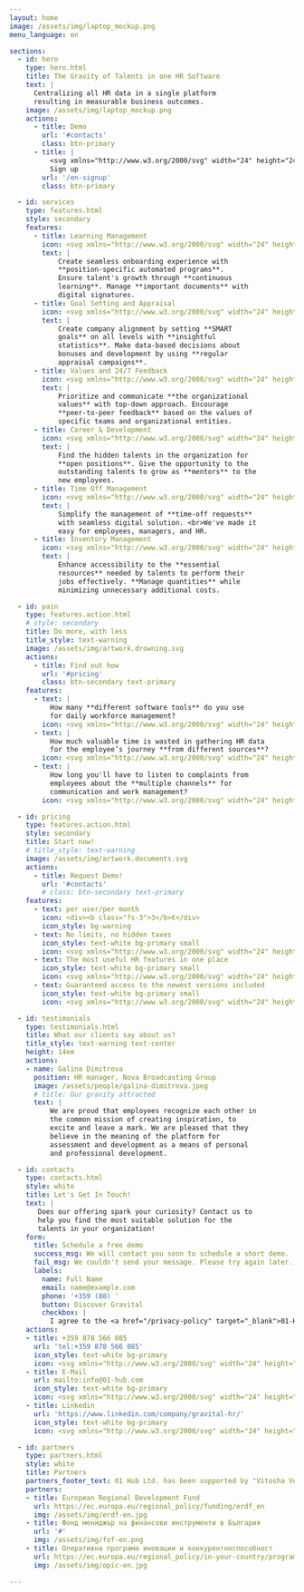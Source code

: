 ```yaml
---
layout: home
image: /assets/img/laptop_mockup.png
menu_language: en

sections:
  - id: hero
    type: hero.html
    title: The Gravity of Talents in one HR Software
    text: |
      Centralizing all HR data in a single platform
      resulting in measurable business outcomes.
    image: /assets/img/laptop_mockup.png
    actions:
      - title: Demo
        url: '#contacts'
        class: btn-primary
      - title: |
          <svg xmlns="http://www.w3.org/2000/svg" width="24" height="24" viewBox="0 0 24 24" stroke-width="2" stroke="currentColor" fill="none" stroke-linecap="round" stroke-linejoin="round"><path stroke="none" d="M0 0h24v24H0z" fill="none"></path><path d="M13 4m-1 0a1 1 0 1 0 2 0a1 1 0 1 0 -2 0"></path><path d="M4 17l5 1l.75 -1.5"></path><path d="M15 21l0 -4l-4 -3l1 -6"></path><path d="M7 12l0 -3l5 -1l3 3l3 1"></path></svg>
          Sign up
        url: '/en-signup'
        class: btn-primary

  - id: services
    type: features.html
    style: secondary
    features:
      - title: Learning Management
        icon: <svg xmlns="http://www.w3.org/2000/svg" width="24" height="24" viewBox="0 0 24 24" fill="none" stroke="currentColor" stroke-width="2" stroke-linecap="round" stroke-linejoin="round" class="tabler-icon tabler-icon-folder-filled"><path d="M9 3a1 1 0 0 1 .608 .206l.1 .087l2.706 2.707h6.586a3 3 0 0 1 2.995 2.824l.005 .176v8a3 3 0 0 1 -2.824 2.995l-.176 .005h-14a3 3 0 0 1 -2.995 -2.824l-.005 -.176v-11a3 3 0 0 1 2.824 -2.995l.176 -.005h4z" fill="currentColor" stroke-width="0"></path></svg>
        text: |
            Create seamless onboarding experience with
            **position-specific automated programs**.
            Ensure talent's growth through **continuous
            learning**. Manage **important documents** with
            digital signatures.
      - title: Goal Setting and Appraisal
        icon: <svg xmlns="http://www.w3.org/2000/svg" width="24" height="24" viewBox="0 0 24 24" fill="none" stroke="currentColor" stroke-width="2" stroke-linecap="round" stroke-linejoin="round" class="tabler-icon tabler-icon-target-arrow"><path d="M12 12m-1 0a1 1 0 1 0 2 0a1 1 0 1 0 -2 0"></path><path d="M12 7a5 5 0 1 0 5 5"></path><path d="M13 3.055a9 9 0 1 0 7.941 7.945"></path><path d="M15 6v3h3l3 -3h-3v-3z"></path><path d="M15 9l-3 3"></path></svg>
        text: |
            Create company alignment by setting **SMART
            goals** on all levels with **insightful
            statistics**. Make data-based decisions about
            bonuses and development by using **regular
            appraisal campaigns**.
      - title: Values and 24/7 Feedback
        icon: <svg xmlns="http://www.w3.org/2000/svg" width="24" height="24" viewBox="0 0 24 24" fill="none" stroke="currentColor" stroke-width="2" stroke-linecap="round" stroke-linejoin="round" class="tabler-icon tabler-icon-heart-handshake"><path d="M19.5 12.572l-7.5 7.428l-7.5 -7.428a5 5 0 1 1 7.5 -6.566a5 5 0 1 1 7.5 6.572"></path><path d="M12 6l-3.293 3.293a1 1 0 0 0 0 1.414l.543 .543c.69 .69 1.81 .69 2.5 0l1 -1a3.182 3.182 0 0 1 4.5 0l2.25 2.25"></path><path d="M12.5 15.5l2 2"></path><path d="M15 13l2 2"></path></svg>
        text: |
            Prioritize and communicate **the organizational
            values** with top-down approach. Encourage
            **peer-to-peer feedback** based on the values of
            specific teams and organizational entities.
      - title: Career & Development
        icon: <svg xmlns="http://www.w3.org/2000/svg" width="24" height="24" viewBox="0 0 24 24" fill="none" stroke="currentColor" stroke-width="2" stroke-linecap="round" stroke-linejoin="round" class="tabler-icon tabler-icon-trending-up"><path d="M3 17l6 -6l4 4l8 -8"></path><path d="M14 7l7 0l0 7"></path></svg>
        text: |
            Find the hidden talents in the organization for
            **open positions**. Give the opportunity to the
            outstanding talents to grow as **mentors** to the
            new employees.
      - title: Time Off Management
        icon: <svg xmlns="http://www.w3.org/2000/svg" width="24" height="24" viewBox="0 0 24 24" fill="none" stroke="currentColor" stroke-width="2" stroke-linecap="round" stroke-linejoin="round" class="tabler-icon tabler-icon-beach"><path d="M17.553 16.75a7.5 7.5 0 0 0 -10.606 0"></path><path d="M18 3.804a6 6 0 0 0 -8.196 2.196l10.392 6a6 6 0 0 0 -2.196 -8.196z"></path><path d="M16.732 10c1.658 -2.87 2.225 -5.644 1.268 -6.196c-.957 -.552 -3.075 1.326 -4.732 4.196"></path><path d="M15 9l-3 5.196"></path><path d="M3 19.25a2.4 2.4 0 0 1 1 -.25a2.4 2.4 0 0 1 2 1a2.4 2.4 0 0 0 2 1a2.4 2.4 0 0 0 2 -1a2.4 2.4 0 0 1 2 -1a2.4 2.4 0 0 1 2 1a2.4 2.4 0 0 0 2 1a2.4 2.4 0 0 0 2 -1a2.4 2.4 0 0 1 2 -1a2.4 2.4 0 0 1 1 .25"></path></svg>
        text: |
            Simplify the management of **time-off requests**
            with seamless digital solution. <br>We've made it
            easy for employees, managers, and HR.
      - title: Inventory Management
        icon: <svg xmlns="http://www.w3.org/2000/svg" width="24" height="24" viewBox="0 0 24 24" fill="none" stroke="currentColor" stroke-width="2" stroke-linecap="round" stroke-linejoin="round" class="tabler-icon tabler-icon-shirt"><path d="M15 4l6 2v5h-3v8a1 1 0 0 1 -1 1h-10a1 1 0 0 1 -1 -1v-8h-3v-5l6 -2a3 3 0 0 0 6 0"></path></svg>
        text: |
            Enhance accessibility to the **essential
            resources** needed by talents to perform their
            jobs effectively. **Manage quantities** while
            minimizing unnecessary additional costs.

  - id: pain
    type: features.action.html
    # style: secondary
    title: Do more, with less
    title_style: text-warning
    image: /assets/img/artwork.drowning.svg
    actions:
      - title: Find out how
        url: '#pricing'
        class: btn-secondary text-primary
    features:
      - text: |
          How many **different software tools** do you use
          for daily workforce management?
        icon: <svg xmlns="http://www.w3.org/2000/svg" width="24" height="24" viewBox="0 0 24 24" fill="none" stroke="currentColor" stroke-width="2" stroke-linecap="round" stroke-linejoin="round" class="tabler-icon tabler-icon-apps"><path d="M4 4m0 1a1 1 0 0 1 1 -1h4a1 1 0 0 1 1 1v4a1 1 0 0 1 -1 1h-4a1 1 0 0 1 -1 -1z"></path><path d="M4 14m0 1a1 1 0 0 1 1 -1h4a1 1 0 0 1 1 1v4a1 1 0 0 1 -1 1h-4a1 1 0 0 1 -1 -1z"></path><path d="M14 14m0 1a1 1 0 0 1 1 -1h4a1 1 0 0 1 1 1v4a1 1 0 0 1 -1 1h-4a1 1 0 0 1 -1 -1z"></path><path d="M14 7l6 0"></path><path d="M17 4l0 6"></path></svg>
      - text: |
          How much valuable time is wasted in gathering HR data
          for the employee’s journey **from different sources**?
        icon: <svg xmlns="http://www.w3.org/2000/svg" width="24" height="24" viewBox="0 0 24 24" fill="none" stroke="currentColor" stroke-width="2" stroke-linecap="round" stroke-linejoin="round" class="tabler-icon tabler-icon-hourglass"><path d="M6.5 7h11"></path><path d="M6.5 17h11"></path><path d="M6 20v-2a6 6 0 1 1 12 0v2a1 1 0 0 1 -1 1h-10a1 1 0 0 1 -1 -1z"></path><path d="M6 4v2a6 6 0 1 0 12 0v-2a1 1 0 0 0 -1 -1h-10a1 1 0 0 0 -1 1z"></path></svg>
      - text: |
          How long you'll have to listen to complaints from
          employees about the **multiple channels** for
          communication and work management?
        icon: <svg xmlns="http://www.w3.org/2000/svg" width="24" height="24" viewBox="0 0 24 24" fill="none" stroke="currentColor" stroke-width="2" stroke-linecap="round" stroke-linejoin="round" class="tabler-icon tabler-icon-speakerphone"><path d="M18 8a3 3 0 0 1 0 6"></path><path d="M10 8v11a1 1 0 0 1 -1 1h-1a1 1 0 0 1 -1 -1v-5"></path><path d="M12 8h0l4.524 -3.77a.9 .9 0 0 1 1.476 .692v12.156a.9 .9 0 0 1 -1.476 .692l-4.524 -3.77h-8a1 1 0 0 1 -1 -1v-4a1 1 0 0 1 1 -1h8"></path></svg>

  - id: pricing
    type: features.action.html
    style: secondary
    title: Start now!
    # title_style: text-warning
    image: /assets/img/artwork.documents.svg
    actions:
      - title: Request Demo!
        url: '#contacts'
        # class: btn-secondary text-primary
    features:
      - text: per user/per month
        icon: <div><b class="fs-3">3</b>€</div>
        icon_style: bg-warning
      - text: No limits, no hidden taxes
        icon_style: text-white bg-primary small
        icon: <svg xmlns="http://www.w3.org/2000/svg" width="24" height="24" viewBox="0 0 24 24" fill="none" stroke="currentColor" stroke-width="2" stroke-linecap="round" stroke-linejoin="round" class="tabler-icon tabler-icon-check"><path d="M5 12l5 5l10 -10"></path></svg>
      - text: The most useful HR features in one place
        icon_style: text-white bg-primary small
        icon: <svg xmlns="http://www.w3.org/2000/svg" width="24" height="24" viewBox="0 0 24 24" fill="none" stroke="currentColor" stroke-width="2" stroke-linecap="round" stroke-linejoin="round" class="tabler-icon tabler-icon-check"><path d="M5 12l5 5l10 -10"></path></svg>
      - text: Guaranteed access to the newest versions included
        icon_style: text-white bg-primary small
        icon: <svg xmlns="http://www.w3.org/2000/svg" width="24" height="24" viewBox="0 0 24 24" fill="none" stroke="currentColor" stroke-width="2" stroke-linecap="round" stroke-linejoin="round" class="tabler-icon tabler-icon-check"><path d="M5 12l5 5l10 -10"></path></svg>

  - id: testimonials
    type: testimonials.html
    title: What our clients say about us?
    title_style: text-warning text-center
    height: 14em
    actions:
    - name: Galina Dimitrova
      position: HR manager, Nova Broadcasting Group
      image: /assets/people/galina-dimitrova.jpeg
      # title: Our gravity attracted
      text: |
          We are proud that employees recognize each other in
          the common mission of creating inspiration, to
          excite and leave a mark. We are pleased that they
          believe in the meaning of the platform for
          assessment and development as a means of personal
          and professional development.

  - id: contacts
    type: contacts.html
    style: white
    title: Let's Get In Touch!
    text: |
       Does our offering spark your curiosity? Contact us to
       help you find the most suitable solution for the
       talents in your organization!
    form:
      title: Schedule a free demo
      success_msg: We will contact you soon to schedule a short demo.
      fail_msg: We couldn't send your message. Please try again later.
      labels:
        name: Full Name
        email: name@example.com
        phone: '+359 (88) '
        button: Discover Gravital
        checkbox: |
          I agree to the <a href="/privacy-policy" target="_blank">01-Hub Privacy Statement</a>.
    actions:
    - title: +359 878 566 085
      url: 'tel:+359 878 566 085'
      icon_style: text-white bg-primary
      icon: <svg xmlns="http://www.w3.org/2000/svg" width="24" height="24" viewBox="0 0 24 24" stroke-width="2" stroke="currentColor" fill="none" stroke-linecap="round" stroke-linejoin="round"><path stroke="none" d="M0 0h24v24H0z" fill="none"/><path d="M5 4h4l2 5l-2.5 1.5a11 11 0 0 0 5 5l1.5 -2.5l5 2v4a2 2 0 0 1 -2 2a16 16 0 0 1 -15 -15a2 2 0 0 1 2 -2" /></svg>
    - title: E-Mail
      url: mailto:info@01-hub.com
      icon_style: text-white bg-primary
      icon: <svg xmlns="http://www.w3.org/2000/svg" width="24" height="24" viewBox="0 0 24 24" stroke-width="2" stroke="currentColor" fill="none" stroke-linecap="round" stroke-linejoin="round"><path stroke="none" d="M0 0h24v24H0z" fill="none"></path><path d="M3 7a2 2 0 0 1 2 -2h14a2 2 0 0 1 2 2v10a2 2 0 0 1 -2 2h-14a2 2 0 0 1 -2 -2v-10z"></path><path d="M3 7l9 6l9 -6"></path></svg>
    - title: Linkedin
      url: 'https://www.linkedin.com/company/gravital-hr/'
      icon_style: text-white bg-primary
      icon: <svg xmlns="http://www.w3.org/2000/svg" width="24" height="24" viewBox="0 0 24 24" stroke-width="2" stroke="currentColor" fill="none" stroke-linecap="round" stroke-linejoin="round"><path stroke="none" d="M0 0h24v24H0z" fill="none"></path><path d="M4 4m0 2a2 2 0 0 1 2 -2h12a2 2 0 0 1 2 2v12a2 2 0 0 1 -2 2h-12a2 2 0 0 1 -2 -2z"></path><path d="M8 11l0 5"></path><path d="M8 8l0 .01"></path><path d="M12 16l0 -5"></path><path d="M16 16v-3a2 2 0 0 0 -4 0"></path></svg>

  - id: partners
    type: partners.html
    style: white
    title: Partners
    partners_footer_text: 01 Hub Ltd. has been supported by "Vitosha Venture Partners Fund l", a private equity fund, co-financed by the European Structural and Investment Funds under the operational program “Innovation and Competitiveness 2014-2020”, managed by the Fund Manager of Financial Instruments in Bulgaria.
    partners:
    - title: European Regional Development Fund
      url: https://ec.europa.eu/regional_policy/funding/erdf_en
      img: /assets/img/erdf-en.jpg
    - title: Фонд мениджър на финансови инструменти в България
      url: '#'
      img: /assets/img/fof-en.png
    - title: Оперативна програма иновации и конкурентноспособност
      url: https://ec.europa.eu/regional_policy/in-your-country/programmes/2014-2020/bg/2014bg16rfop002_en
      img: /assets/img/opic-en.jpg

---
```


